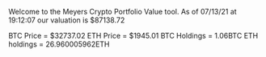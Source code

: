 Welcome to the Meyers Crypto Portfolio Value tool. 
As of 07/13/21 at 19:12:07 our valuation is $87138.72 

BTC Price = $32737.02
 ETH Price = $1945.01
BTC Holdings = 1.06BTC
 ETH holdings = 26.960005962ETH 
